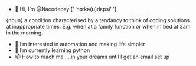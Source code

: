- 👋 Hi, I’m @Nacodepsy    [' ˈnɑːkə(ʊ)dɛpsi'  ']

{noun} a condition characterised by a tendancy to think of coding solutions at inappropriate times. E.g. when at a family function or when in bed at 3am in the morning. 


- 👀 I’m interested in automation and making life simpler
- 🌱 I’m currently learning python
- 📫 How to reach me ....in your dreams until I get an email set up

<!---
Nacodepsy/Nacodepsy is a ✨ special ✨ repository because its `README.md` (this file) appears on your GitHub profile.
You can click the Preview link to take a look at your changes.
--->
